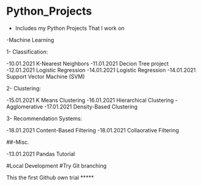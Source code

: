 # Python_Projects

- Includes my Python Projects That I work on

-Machine Learning

1- Classification:

-10.01.2021 K-Nearest Neighbors
-11.01.2021 Decion Tree project 
-12.01.2021 Logistic Regression
-14.01.2021 Logistic Regression
-14.01.2021 Support Vector Machine (SVM)

2- Clustering:

-15.01.2021 K Means Clustering
-16.01.2021 Hierarchical Clustering - Agglomerative
-17.01.2021 Density-Based Clustering


3- Recommendation Systems:

-18.01.2021  Content-Based Filtering
-18.01.2021  Collaorative Filtering







##-Misc.

-13.01.2021 Pandas Tutorial

#Local Development
#Try Git branching

This the first Github own trial *****

